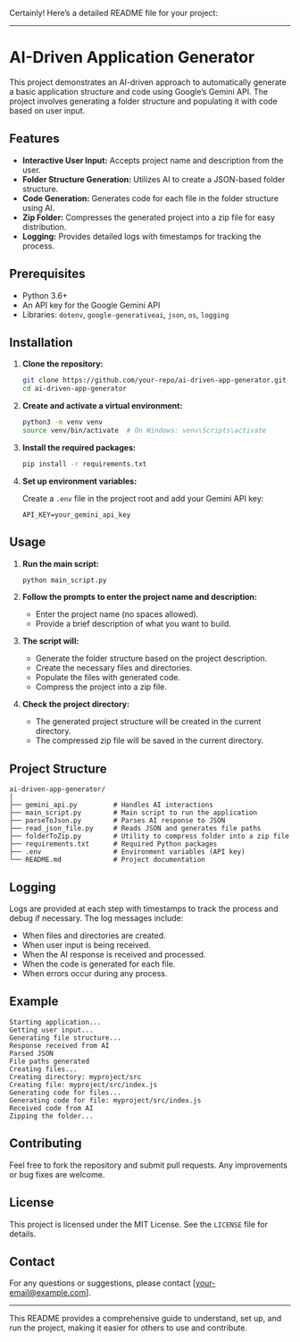 Certainly! Here’s a detailed README file for your project:

---

# AI-Driven Application Generator

This project demonstrates an AI-driven approach to automatically generate a basic application structure and code using Google’s Gemini API. The project involves generating a folder structure and populating it with code based on user input.

## Features

- **Interactive User Input:** Accepts project name and description from the user.
- **Folder Structure Generation:** Utilizes AI to create a JSON-based folder structure.
- **Code Generation:** Generates code for each file in the folder structure using AI.
- **Zip Folder:** Compresses the generated project into a zip file for easy distribution.
- **Logging:** Provides detailed logs with timestamps for tracking the process.

## Prerequisites

- Python 3.6+
- An API key for the Google Gemini API
- Libraries: `dotenv`, `google-generativeai`, `json`, `os`, `logging`

## Installation

1. **Clone the repository:**

    ```sh
    git clone https://github.com/your-repo/ai-driven-app-generator.git
    cd ai-driven-app-generator
    ```

2. **Create and activate a virtual environment:**

    ```sh
    python3 -m venv venv
    source venv/bin/activate  # On Windows: venv\Scripts\activate
    ```

3. **Install the required packages:**

    ```sh
    pip install -r requirements.txt
    ```

4. **Set up environment variables:**

    Create a `.env` file in the project root and add your Gemini API key:

    ```env
    API_KEY=your_gemini_api_key
    ```

## Usage

1. **Run the main script:**

    ```sh
    python main_script.py
    ```

2. **Follow the prompts to enter the project name and description:**

    - Enter the project name (no spaces allowed).
    - Provide a brief description of what you want to build.

3. **The script will:**
    - Generate the folder structure based on the project description.
    - Create the necessary files and directories.
    - Populate the files with generated code.
    - Compress the project into a zip file.

4. **Check the project directory:**
    - The generated project structure will be created in the current directory.
    - The compressed zip file will be saved in the current directory.

## Project Structure

```
ai-driven-app-generator/
│
├── gemini_api.py         # Handles AI interactions
├── main_script.py        # Main script to run the application
├── parseToJson.py        # Parses AI response to JSON
├── read_json_file.py     # Reads JSON and generates file paths
├── folderToZip.py        # Utility to compress folder into a zip file
├── requirements.txt      # Required Python packages
├── .env                  # Environment variables (API key)
└── README.md             # Project documentation
```

## Logging

Logs are provided at each step with timestamps to track the process and debug if necessary. The log messages include:

- When files and directories are created.
- When user input is being received.
- When the AI response is received and processed.
- When the code is generated for each file.
- When errors occur during any process.

## Example

```
Starting application...
Getting user input...
Generating file structure...
Response received from AI
Parsed JSON
File paths generated
Creating files...
Creating directory: myproject/src
Creating file: myproject/src/index.js
Generating code for files...
Generating code for file: myproject/src/index.js
Received code from AI
Zipping the folder...
```

## Contributing

Feel free to fork the repository and submit pull requests. Any improvements or bug fixes are welcome.

## License

This project is licensed under the MIT License. See the `LICENSE` file for details.

## Contact

For any questions or suggestions, please contact [your-email@example.com].

---

This README provides a comprehensive guide to understand, set up, and run the project, making it easier for others to use and contribute.
